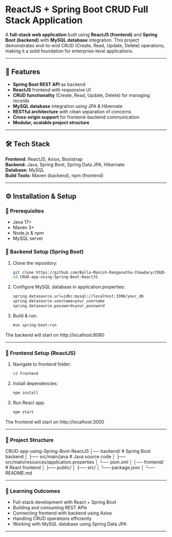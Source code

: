 # ReactJS + Spring Boot CRUD Full Stack Application  

A **full-stack web application** built using **ReactJS (frontend)** and **Spring Boot (backend)** with **MySQL database** integration. This project demonstrates end-to-end CRUD (Create, Read, Update, Delete) operations, making it a solid foundation for enterprise-level applications.  

---

## 🚀 Features  
- **Spring Boot REST API** as backend  
- **ReactJS** frontend with responsive UI  
- **CRUD functionality** (Create, Read, Update, Delete) for managing records  
- **MySQL database** integration using JPA & Hibernate  
- **RESTful architecture** with clean separation of concerns  
- **Cross-origin support** for frontend-backend communication  
- **Modular, scalable project structure**  

---

## 🛠️ Tech Stack  
**Frontend:** ReactJS, Axios, Bootstrap  
**Backend:** Java, Spring Boot, Spring Data JPA, Hibernate  
**Database:** MySQL  
**Build Tools:** Maven (backend), npm (frontend)  

---

## ⚙️ Installation & Setup  

### 🔹 Prerequisites  
- Java 17+  
- Maven 3+  
- Node.js & npm  
- MySQL server  

### 🔹 Backend Setup (Spring Boot)  
1. Clone the repository: 
   ```bash
   git clone https://github.com/Balla-Manish-Ranganatha-Chowdary/CRUD-app-using-Spring-Boot-ReactJS.git
   cd CRUD-app-using-Spring-Boot-ReactJS
   ```
2. Configure MySQL database in application.properties:  
   ```bash
   spring.datasource.url=jdbc:mysql://localhost:3306/your_db
   spring.datasource.username=your_username
   spring.datasource.password=your_password
   ```
3. Build & run:  
   ```bash
   mvn spring-boot:run
   ```
The backend will start on http://localhost:8080

---

### 🔹 Frontend Setup (ReactJS)
1. Navigate to frontend folder:  
   ```bash
   cd frontend
   ```
2. Install dependencies:  
   ```bash
   npm install
   ```
3. Run React app:
   ```bash
   npm start
   ```
The frontend will start on http://localhost:3000

---

### 📂 Project Structure
CRUD-app-using-Spring-Boot-ReactJS
│── backend/          # Spring Boot backend
│   ├── src/main/java # Java source code
│   ├── src/main/resources/application.properties
│   └── pom.xml
│
│── frontend/         # React frontend
│   ├── public/
│   ├── src/
│   └── package.json
│
└── README.md

---

### 🎯 Learning Outcomes
- Full-stack development with React + Spring Boot
- Building and consuming REST APIs
- Connecting frontend with backend using Axios
- Handling CRUD operations efficiently
- Working with MySQL database using Spring Data JPA

---

